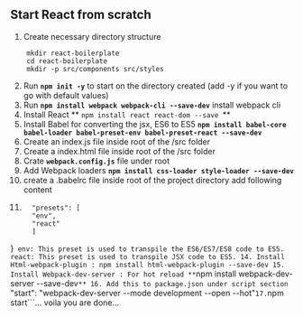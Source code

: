 ## Start React from scratch

1. Create necessary directory structure
```
    mkdir react-boilerplate
    cd react-boilerplate
    mkdir -p src/components src/styles
```
2. Run **```npm init -y```** to start on the directory created (add -y if you want to go with default values)
3. Run **```npm install webpack webpack-cli --save-dev```** install webpack cli
4. Install React ** ```npm install react react-dom --save ```**
5. Install Babel for converting the jsx, ES6 to ES5 **```npm install babel-core babel-loader babel-preset-env babel-preset-react --save-dev```**
6. Create an index.js file inside root of the /src folder
7. Create a index.html file inside root of the /src folder
8. Crate **```webpack.config.js```** file under root
9. Add Webpack loaders **```npm install css-loader style-loader --save-dev```**
10. create a .babelrc file inside root of the project directory add following content
11. ```{ 
      "presets": [ 
      "env", 
      "react"
      ] 
  }```
env: This preset is used to transpile the ES6/ES7/ES8 code to ES5.
react: This preset is used to transpile JSX code to ES5.
14. Install Html-webpack-plugin : npm install html-webpack-plugin --save-dev
15. Install Webpack-dev-server : For hot reload **```npm install webpack-dev-server --save-dev```**
16. Add this to package.json under script section ```"start": "webpack-dev-server --mode development --open --hot"```
17. ```npm start```… voila you are done...
